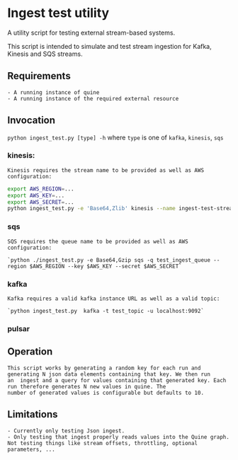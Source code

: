 # Ingest test utility

A utility script for testing external stream-based systems.

This script is intended to simulate and test stream ingestion for Kafka, Kinesis and SQS streams. 

## Requirements

	- A running instance of quine
	- A running instance of the required external resource

## Invocation
`python ingest_test.py [type] -h` where `type` is one of  `kafka`, `kinesis`, `sqs`

### kinesis:
	Kinesis requires the stream name to be provided as well as AWS configuration:
```bash
export AWS_REGION=...
export AWS_KEY=...
export AWS_SECRET=...
python ingest_test.py -e 'Base64,Zlib' kinesis --name ingest-test-stream --region $AWS_REGION --key $AWS_KEY --secret $AWS_SECRET
```

### sqs
	SQS requires the queue name to be provided as well as AWS configuration:
	
	`python ./ingest_test.py -e Base64,Gzip sqs -q test_ingest_queue --region $AWS_REGION --key $AWS_KEY --secret $AWS_SECRET`

### kafka
	Kafka requires a valid kafka instance URL as well as a valid topic:
	
	`python ingest_test.py  kafka -t test_topic -u localhost:9092`


### pulsar


## Operation
	
	This script works by generating a random key for each run and generating N json data elements containing that key. We then run
	an  ingest and a query for values containing that generated key. Each run therefore generates N new values in quine. The 
	number of generated values is configurable but defaults to 10.

## Limitations
	
	- Currently only testing Json ingest. 
	- Only testing that ingest properly reads values into the Quine graph. Not testing things like stream offsets, throttling, optional parameters, ...
 	


